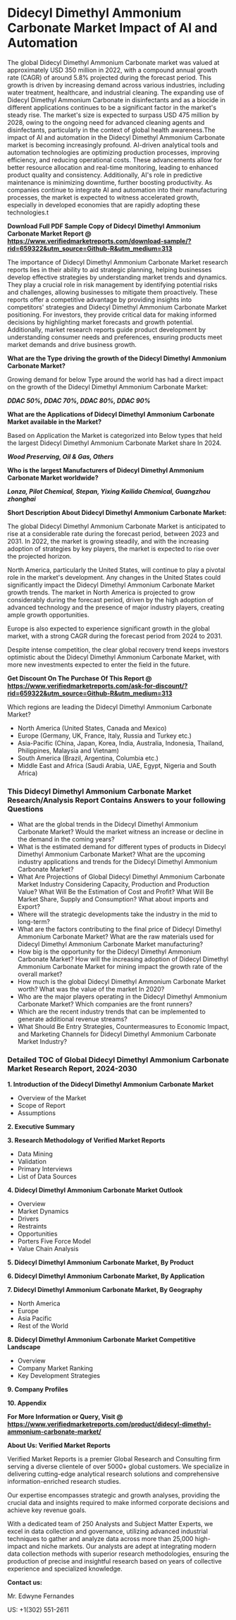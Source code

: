 <meta name="title" content="Global Didecyl Dimethyl Ammonium Carbonate Market Impact of AI and Automation"><meta name="description" content="The global Didecyl Dimethyl Ammonium Carbonate market was valued at approximately USD 350 million in 2022, with a compound annual growth rate (CAGR) of around 5.8% projec"><meta name="title" content="Didecyl Dimethyl Ammonium Carbonate Market Size, Share, Scope, Trends, Growth, Opportunities, Analysis, Forecast"><h1>Didecyl Dimethyl Ammonium Carbonate Market Impact of AI and Automation</h1>The global Didecyl Dimethyl Ammonium Carbonate market was valued at approximately USD 350 million in 2022, with a compound annual growth rate (CAGR) of around 5.8% projected during the forecast period. This growth is driven by increasing demand across various industries, including water treatment, healthcare, and industrial cleaning. The expanding use of Didecyl Dimethyl Ammonium Carbonate in disinfectants and as a biocide in different applications continues to be a significant factor in the market's steady rise. The market's size is expected to surpass USD 475 million by 2028, owing to the ongoing need for advanced cleaning agents and disinfectants, particularly in the context of global health awareness.The impact of AI and automation in the Didecyl Dimethyl Ammonium Carbonate market is becoming increasingly profound. AI-driven analytical tools and automation technologies are optimizing production processes, improving efficiency, and reducing operational costs. These advancements allow for better resource allocation and real-time monitoring, leading to enhanced product quality and consistency. Additionally, AI's role in predictive maintenance is minimizing downtime, further boosting productivity. As companies continue to integrate AI and automation into their manufacturing processes, the market is expected to witness accelerated growth, especially in developed economies that are rapidly adopting these technologies.t</p><p id="" class=""><strong>Download Full PDF Sample Copy of Didecyl Dimethyl Ammonium Carbonate Market Report @ <a href="https://www.verifiedmarketreports.com/download-sample/?rid=659322&utm_source=Github-R&utm_medium=313" target="_blank">https://www.verifiedmarketreports.com/download-sample/?rid=659322&utm_source=Github-R&utm_medium=313</a></strong></p><p>The importance of&nbsp;Didecyl Dimethyl Ammonium Carbonate Market research reports lies in their ability to aid strategic planning, helping businesses develop effective strategies by understanding market trends and dynamics. They play a crucial role in risk management by identifying potential risks and challenges, allowing businesses to mitigate them proactively. These reports offer a competitive advantage by providing insights into competitors' strategies and Didecyl Dimethyl Ammonium Carbonate Market positioning. For investors, they provide critical data for making informed decisions by highlighting market forecasts and growth potential. Additionally, market research reports guide product development by understanding consumer needs and preferences, ensuring products meet market demands and drive business growth.</p><p><strong>What are the&nbsp;Type driving the growth of the Didecyl Dimethyl Ammonium Carbonate Market?</strong></p><p id="" class="">Growing demand for below Type around the world has had a direct impact on the growth of the Didecyl Dimethyl Ammonium Carbonate Market:</p><em><strong>DDAC 50%, DDAC 70%, DDAC 80%, DDAC 90%</strong></em></p><strong>What are the&nbsp;Applications&nbsp;of Didecyl Dimethyl Ammonium Carbonate Market available in the Market?</strong></p><p id="" class="">Based on Application the Market is categorized into Below types that held the largest Didecyl Dimethyl Ammonium Carbonate Market share In 2024.</p><em><strong>Wood Preserving, Oil & Gas, Others</strong></em></p><strong>Who is the largest Manufacturers of Didecyl Dimethyl Ammonium Carbonate Market worldwide?</strong></p><p><em><strong>Lonza, Pilot Chemical, Stepan, Yixing Kailida Chemical, Guangzhou zhonghai</strong></em></p><p id="" class=""><strong>Short Description About Didecyl Dimethyl Ammonium Carbonate Market:</strong></p><p>The global Didecyl Dimethyl Ammonium Carbonate Market is anticipated to rise at a considerable rate during the forecast period, between 2023 and 2031. In 2022, the market is growing steadily, and with the increasing adoption of strategies by key players, the market is expected to rise over the projected horizon.</p><p>North America, particularly the United States, will continue to play a pivotal role in the market's development. Any changes in the United States could significantly impact the Didecyl Dimethyl Ammonium Carbonate Market growth trends. The market in North America is projected to grow considerably during the forecast period, driven by the high adoption of advanced technology and the presence of major industry players, creating ample growth opportunities.</p><p>Europe is also expected to experience significant growth in the global market, with a strong CAGR during the forecast period from 2024 to 2031.</p><p>Despite intense competition, the clear global recovery trend keeps investors optimistic about the Didecyl Dimethyl Ammonium Carbonate Market, with more new investments expected to enter the field in the future.</p><p id="" class=""><strong>Get Discount On The Purchase Of This Report @ <a href="https://www.verifiedmarketreports.com/ask-for-discount/?rid=659322&utm_source=Github-R&utm_medium=313" target="_blank">https://www.verifiedmarketreports.com/ask-for-discount/?rid=659322&utm_source=Github-R&utm_medium=313</a></strong></p>Which regions are leading the Didecyl Dimethyl Ammonium Carbonate Market?</p><ul><li>North America (United States, Canada and Mexico)</li><li>Europe (Germany, UK, France, Italy, Russia and Turkey etc.)</li><li>Asia-Pacific (China, Japan, Korea, India, Australia, Indonesia, Thailand, Philippines, Malaysia and Vietnam)</li><li>South America (Brazil, Argentina, Columbia etc.)</li><li>Middle East and Africa (Saudi Arabia, UAE, Egypt, Nigeria and South Africa)</li></ul><h3 id="" class="">This Didecyl Dimethyl Ammonium Carbonate Market Research/Analysis Report Contains Answers to your following Questions</h3><ul><li>What are the global trends in the Didecyl Dimethyl Ammonium Carbonate Market? Would the market witness an increase or decline in the demand in the coming years?</li><li>What is the estimated demand for different types of products in Didecyl Dimethyl Ammonium Carbonate Market? What are the upcoming industry applications and trends for the Didecyl Dimethyl Ammonium Carbonate Market?</li><li>What Are Projections of Global Didecyl Dimethyl Ammonium Carbonate Market Industry Considering Capacity, Production and Production Value? What Will Be the Estimation of Cost and Profit? What Will Be Market Share, Supply and Consumption? What about imports and Export?</li><li>Where will the strategic developments take the industry in the mid to long-term?</li><li>What are the factors contributing to the final price of Didecyl Dimethyl Ammonium Carbonate Market? What are the raw materials used for Didecyl Dimethyl Ammonium Carbonate Market manufacturing?</li><li>How big is the opportunity for the Didecyl Dimethyl Ammonium Carbonate Market? How will the increasing adoption of Didecyl Dimethyl Ammonium Carbonate Market for mining impact the growth rate of the overall market?</li><li>How much is the global Didecyl Dimethyl Ammonium Carbonate Market worth? What was the value of the market In 2020?</li><li>Who are the major players operating in the Didecyl Dimethyl Ammonium Carbonate Market? Which companies are the front runners?</li><li>Which are the recent industry trends that can be implemented to generate additional revenue streams?</li><li>What Should Be Entry Strategies, Countermeasures to Economic Impact, and Marketing Channels for Didecyl Dimethyl Ammonium Carbonate Market Industry?</li></ul><h3 id="" class="">Detailed TOC of Global Didecyl Dimethyl Ammonium Carbonate Market Research Report, 2024-2030</h3><p id="" class=""><strong>1. Introduction of the Didecyl Dimethyl Ammonium Carbonate Market</strong></p><ul><li>Overview of the Market</li><li>Scope of Report</li><li>Assumptions</li></ul><p id="" class=""><strong>2. Executive Summary</strong></p><p id="" class=""><strong>3. Research Methodology of Verified Market Reports</strong></p><ul><li>Data Mining</li><li>Validation</li><li>Primary Interviews</li><li>List of Data Sources</li></ul><p id="" class=""><strong>4. Didecyl Dimethyl Ammonium Carbonate Market Outlook</strong></p><ul><li>Overview</li><li>Market Dynamics</li><li>Drivers</li><li>Restraints</li><li>Opportunities</li><li>Porters Five Force Model</li><li>Value Chain Analysis</li></ul><p id="" class=""><strong>5. Didecyl Dimethyl Ammonium Carbonate Market, By Product</strong></p><p id="" class=""><strong>6. Didecyl Dimethyl Ammonium Carbonate Market, By Application</strong></p><p id="" class=""><strong>7. Didecyl Dimethyl Ammonium Carbonate Market, By Geography</strong></p><ul><li>North America</li><li>Europe</li><li>Asia Pacific</li><li>Rest of the World</li></ul><p id="" class=""><strong>8. Didecyl Dimethyl Ammonium Carbonate Market Competitive Landscape</strong></p><ul><li>Overview</li><li>Company Market Ranking</li><li>Key Development Strategies</li></ul><p id="" class=""><strong>9. Company Profiles</strong></p><p id="" class=""><strong>10. Appendix</strong></p><p id="" class=""><strong>For More Information or Query, Visit @ <a href="https://www.verifiedmarketreports.com/product/didecyl-dimethyl-ammonium-carbonate-market/" target="_blank">https://www.verifiedmarketreports.com/product/didecyl-dimethyl-ammonium-carbonate-market/</a></strong></p><p id="" class=""><strong>About Us: Verified Market Reports</strong></p><p id="" class="">Verified Market Reports is a premier Global Research and Consulting firm serving a diverse clientele of over 5000+ global customers. We specialize in delivering cutting-edge analytical research solutions and comprehensive information-enriched research studies.</p><p id="" class="">Our expertise encompasses strategic and growth analyses, providing the crucial data and insights required to make informed corporate decisions and achieve key revenue goals.</p><p id="" class="">With a dedicated team of 250 Analysts and Subject Matter Experts, we excel in data collection and governance, utilizing advanced industrial techniques to gather and analyze data across more than 25,000 high-impact and niche markets. Our analysts are adept at integrating modern data collection methods with superior research methodologies, ensuring the production of precise and insightful research based on years of collective experience and specialized knowledge.</p><p id="" class=""><strong>Contact us:</strong></p><p id="" class="">Mr. Edwyne Fernandes</p><p id="" class="">US: +1(302) 551-2611</p>